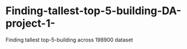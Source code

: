 # Finding-tallest-top-5-building-DA-project-1-
Finding tallest top-5-building across 198900 dataset
